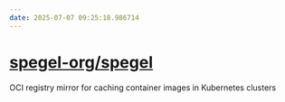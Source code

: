 ```yaml
---
date: 2025-07-07 09:25:18.986714
---
```


# [spegel-org/spegel](https://github.com/spegel-org/spegel)

OCI registry mirror for caching container images in Kubernetes clusters